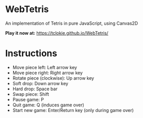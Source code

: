 # WebTetris
An implementation of Tetris in pure JavaScript, using Canvas2D

**Play it now at:** https://tclokie.github.io/WebTetris/

# Instructions

* Move piece left: Left arrow key
* Move piece right: Right arrow key
* Rotate piece (clockwise): Up arrow key
* Soft drop: Down arrow key
* Hard drop: Space bar
* Swap piece: Shift
* Pause game: P
* Quit game: Q (induces game over)
* Start new game: Enter/Return key (only during game over)
